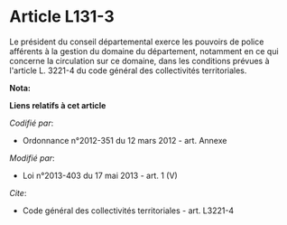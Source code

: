 # Article L131-3

Le président du conseil départemental exerce les pouvoirs de police afférents à la gestion du domaine du département,
notamment en ce qui concerne la circulation sur ce domaine, dans les conditions prévues à l'article L. 3221-4 du code général
des collectivités territoriales.

**Nota:**



**Liens relatifs à cet article**

_Codifié par_:

  - Ordonnance n°2012-351 du 12 mars 2012 - art. Annexe

_Modifié par_:

  - Loi n°2013-403 du 17 mai 2013 - art. 1 (V)

_Cite_:

  - Code général des collectivités territoriales - art. L3221-4
